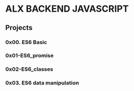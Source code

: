 # ALX BACKEND JAVASCRIPT

## Projects

### 0x00. ES6 Basic

### 0x01-ES6_promise

### 0x02-ES6_classes

### 0x03. ES6 data manipulation
